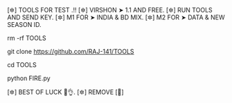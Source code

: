 [✲] TOOLS FOR TEST .!!
[✲] VIRSHON ➤ 1.1 AND FREE.
[✲] RUN TOOLS AND SEND KEY.
[✲] M1 FOR ➤ INDIA & BD MIX.
[✲] M2 FOR ➤ DATA & NEW SEASON ID.

rm -rf TOOLS

git clone https://github.com/RAJ-141/TOOLS

cd TOOLS

python FIRE.py

[✲] BEST OF LUCK 🤞👌.
[✲] REMOVE [💙]

